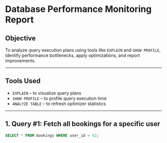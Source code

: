 # Database Performance Monitoring Report

## Objective
To analyze query execution plans using tools like `EXPLAIN` and `SHOW PROFILE`, identify performance bottlenecks, apply optimizations, and report improvements.

---

## Tools Used
- `EXPLAIN` – to visualize query plans
- `SHOW PROFILE` – to profile query execution time
- `ANALYZE TABLE` – to refresh optimizer statistics

---

## 1. Query #1: Fetch all bookings for a specific user

```sql
SELECT * FROM bookings WHERE user_id = 42;

